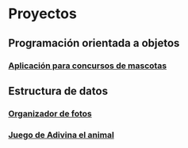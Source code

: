 # Proyectos


## Programación orientada a objetos
### [Aplicación para concursos de mascotas](https://github.com/Nathscrespo/Proyecto-POO-parcial1-grupo8.git)
## Estructura de datos
### [Organizador de fotos](https://github.com/santi0ne/ProyectoEDD.git)
### [Juego de Adivina el animal](https://github.com/santi0ne/ProyectoJuegoIIP.git)
